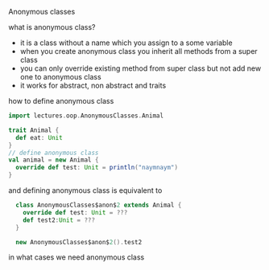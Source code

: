 Anonymous classes

what is anonymous class?
- it is a class without a name which you assign to a some variable
- when you create anonymous class you inherit all methods from a super class
- you can only override existing method from super class but not add new one to anonymous class
- it works for abstract, non abstract and  traits



how to define anonymous class
```scala
import lectures.oop.AnonymousClasses.Animal

trait Animal {
  def eat: Unit
}
// define anonymous class
val animal = new Animal {
  override def test: Unit = println("naymnaym")
}
```
and defining anonymous class is equivalent to 
```scala
  class AnonymousClasses$anon$2 extends Animal {
    override def test: Unit = ???
    def test2:Unit = ???
  }

  new AnonymousClasses$anon$2().test2
```


in what cases we need anonymous class